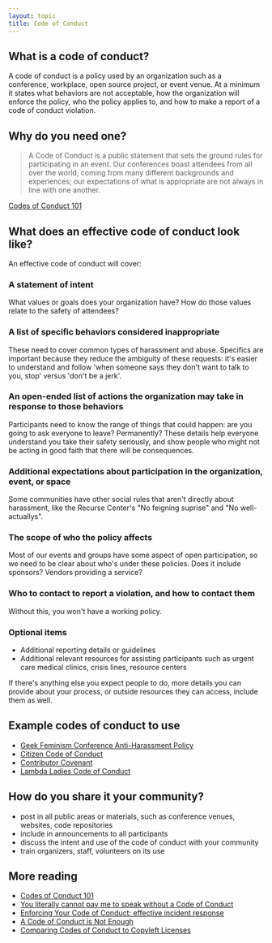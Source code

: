 ```yaml
---
layout: topic
title: Code of Conduct
---
```


## What is a code of conduct?

A code of conduct is a policy used by an organization such as a conference, workplace, open source project, or event venue. At a minimum it states what behaviors are not acceptable, how the organization will enforce the policy, who the policy applies to, and how to make a report of a code of conduct violation.

## Why do you need one?

> A Code of Conduct is a public statement that sets the ground rules for participating in an event. Our conferences boast attendees from all over the world, coming from many different backgrounds and experiences; our expectations of what is appropriate are not always in line with one another.

[Codes of Conduct 101](http://www.ashedryden.com/blog/codes-of-conduct-101-faq)

## What does an effective code of conduct look like?

An effective code of conduct will cover:

### A statement of intent

What values or goals does your organization have? How do those values relate to the safety of attendees?

### A list of specific behaviors considered inappropriate

These need to cover common types of harassment and abuse. Specifics are important because they reduce the ambiguity of these requests: it's easier to understand and follow 'when someone says they don't want to talk to you, stop' versus 'don't be a jerk'.

### An open-ended list of actions the organization may take in response to those behaviors

Participants need to know the range of things that could happen: are you going to ask everyone to leave? Permanently? These details help everyone understand you take their safety seriously, and show people who might not be acting in good faith that there will be consequences.

### Additional expectations about participation in the organization, event, or space

Some communities have other social rules that aren't directly about harassment, like the Recurse Center's "No feigning suprise" and "No well-actuallys".

### The scope of who the policy affects

Most of our events and groups have some aspect of open participation, so we need to be clear about who's under these policies. Does it include sponsors? Vendors providing a service?

### Who to contact to report a violation, and how to contact them

Without this, you won't have a working policy.

### Optional items

- Additional reporting details or guidelines
- Additional relevant resources for assisting participants such as urgent care medical clinics, crisis lines, resource centers

If there's anything else you expect people to do, more details you can provide about your process, or outside resources they can access, include them as well.

## Example codes of conduct to use

- [Geek Feminism Conference Anti-Harassment Policy](http://geekfeminism.wikia.com/wiki/Conference_anti-harassment/Policy)
- [Citizen Code of Conduct](http://citizencodeofconduct.org/)
- [Contributor Covenant](http://contributor-covenant.org/)
- [Lambda Ladies Code of Conduct](http://www.lambdaladies.com/code-of-conduct/)

## How do you share it your community?

- post in all public areas or materials, such as conference venues, websites, code repositories
- include in announcements to all participants
- discuss the intent and use of the code of conduct with your community
- train organizers, staff, volunteers on its use

## More reading

- [Codes of Conduct 101](http://www.ashedryden.com/blog/codes-of-conduct-101-faq)
- [You literally cannot pay me to speak without a Code of Conduct](http://rachelnabors.com/2015/09/01/code-of-conduct/)
- [Enforcing Your Code of Conduct: effective incident response](http://www.slideshare.net/aeschright/enforcing-your-code-of-conduct-effective-incident-response)
- [A Code of Conduct is Not Enough](https://modelviewculture.com/pieces/a-code-of-conduct-is-not-enough)
- [Comparing Codes of Conduct to Copyleft Licenses](http://www.harihareswara.net/sumana/2016/02/19/0)
